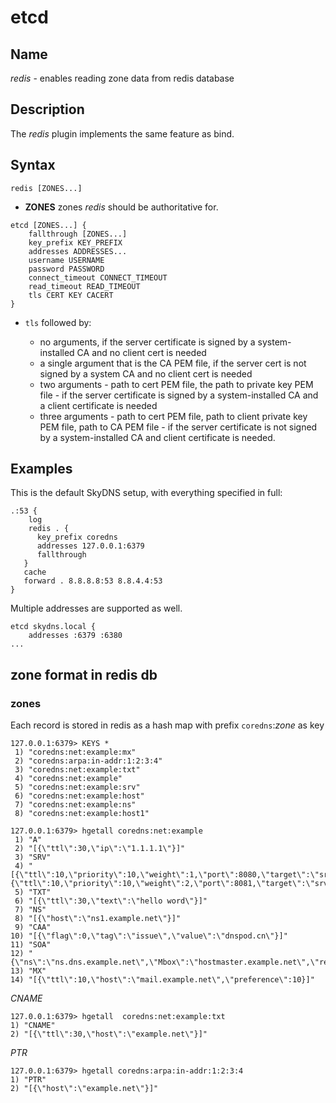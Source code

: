 # etcd

## Name

*redis* -  enables reading zone data from redis database

## Description

The *redis* plugin implements the same feature as bind.
 

 

## Syntax

~~~
redis [ZONES...]
~~~

* **ZONES** zones *redis* should be authoritative for.

 

~~~
etcd [ZONES...] {
    fallthrough [ZONES...]
    key_prefix KEY_PREFIX
    addresses ADDRESSES...
    username USERNAME
    password PASSWORD
    connect_timeout CONNECT_TIMEOUT
    read_timeout READ_TIMEOUT
    tls CERT KEY CACERT
}
~~~

 
* `tls` followed by:

    * no arguments, if the server certificate is signed by a system-installed CA and no client cert is needed
    * a single argument that is the CA PEM file, if the server cert is not signed by a system CA and no client cert is needed
    * two arguments - path to cert PEM file, the path to private key PEM file - if the server certificate is signed by a system-installed CA and a client certificate is needed
    * three arguments - path to cert PEM file, path to client private key PEM file, path to CA PEM
      file - if the server certificate is not signed by a system-installed CA and client certificate
      is needed.



## Examples

This is the default SkyDNS setup, with everything specified in full:

~~~ corefile
.:53 {
    log
    redis . {
      key_prefix coredns
      addresses 127.0.0.1:6379
      fallthrough
   }
   cache
   forward . 8.8.8.8:53 8.8.4.4:53
}
~~~

 

Multiple addresses are supported as well.

~~~
etcd skydns.local {
    addresses :6379 :6380
...
~~~

## zone format in redis db

### zones

Each record is stored in redis as a hash map with prefix `coredns`:*zone* as key
~~~
127.0.0.1:6379> KEYS *
 1) "coredns:net:example:mx"
 2) "coredns:arpa:in-addr:1:2:3:4"
 3) "coredns:net:example:txt"
 4) "coredns:net:example"
 5) "coredns:net:example:srv"
 6) "coredns:net:example:host"
 7) "coredns:net:example:ns"
 8) "coredns:net:example:host1"
~~~

~~~
127.0.0.1:6379> hgetall coredns:net:example
 1) "A"
 2) "[{\"ttl\":30,\"ip\":\"1.1.1.1\"}]"
 3) "SRV"
 4) "[{\"ttl\":10,\"priority\":10,\"weight\":1,\"port\":8080,\"target\":\"srv1.example.net\"},{\"ttl\":10,\"priority\":10,\"weight\":2,\"port\":8081,\"target\":\"srv2.example.net\"}]"
 5) "TXT"
 6) "[{\"ttl\":30,\"text\":\"hello word\"}]"
 7) "NS"
 8) "[{\"host\":\"ns1.example.net\"}]"
 9) "CAA"
10) "[{\"flag\":0,\"tag\":\"issue\",\"value\":\"dnspod.cn\"}]"
11) "SOA"
12) "{\"ns\":\"ns.dns.example.net\",\"Mbox\":\"hostmaster.example.net\",\"refresh\":86400,\"retry\":7200,\"expire\":3600,\"minTTL\":30}"
13) "MX"
14) "[{\"ttl\":10,\"host\":\"mail.example.net\",\"preference\":10}]"
~~~
*CNAME*
~~~
127.0.0.1:6379> hgetall  coredns:net:example:txt
1) "CNAME"
2) "[{\"ttl\":30,\"host\":\"example.net\"}]"
~~~

*PTR*
~~~
127.0.0.1:6379> hgetall coredns:arpa:in-addr:1:2:3:4
1) "PTR"
2) "[{\"host\":\"example.net\"}]"
~~~